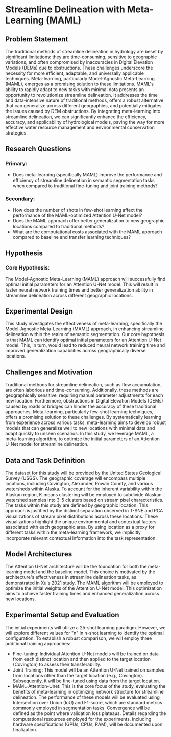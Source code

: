 # Streamline Delineation with Meta-Learning (MAML)

## Problem Statement
The traditional methods of streamline delineation in hydrology are beset by significant limitations: they are time-consuming, sensitive to geographic variations, and often compromised by inaccuracies in Digital Elevation Models (DEMs) due to obstructions. These challenges underscore the necessity for more efficient, adaptable, and universally applicable techniques.
Meta-learning, particularly Model-Agnostic Meta-Learning (MAML), emerges as a promising solution to these limitations. MAML's ability to rapidly adapt to new tasks with minimal data presents an opportunity to revolutionize streamline delineation. It addresses the time and data-intensive nature of traditional methods, offers a robust alternative that can generalize across different geographies, and potentially mitigates the issues caused by DEM obstructions.
By integrating meta-learning into streamline delineation, we can significantly enhance the efficiency, accuracy, and applicability of hydrological models, paving the way for more effective water resource management and environmental conservation strategies.

## Research Questions
### Primary:
- Does meta-learning (specifically MAML) improve the performance and efficiency of streamline delineation in semantic segmentation tasks when compared to traditional fine-tuning and joint training methods?
### Secondary:
- How does the number of shots in few-shot learning affect the performance of the MAML-optimized Attention U-Net model?
- Does the MAML approach offer better generalization to new geographic locations compared to traditional methods?
- What are the computational costs associated with the MAML approach compared to baseline and transfer learning techniques?

## Hypothesis
### Core Hypothesis:
The Model-Agnostic Meta-Learning (MAML) approach will successfully find optimal initial parameters for an Attention U-Net model. This will result in faster neural network training times and better generalization ability in streamline delineation across different geographic locations.

## Experimental Design
This study investigates the effectiveness of meta-learning, specifically the Model-Agnostic Meta-Learning (MAML) approach, in enhancing streamline delineation within the realm of semantic segmentation. Our core hypothesis is that MAML can identify optimal initial parameters for an Attention U-Net model. This, in turn, would lead to reduced neural network training time and improved generalization capabilities across geographically diverse locations.

## Challenges and Motivation
Traditional methods for streamline delineation, such as flow accumulation, are often laborious and time-consuming. Additionally, these methods are geographically sensitive, requiring manual parameter adjustments for each new location. Furthermore, obstructions in Digital Elevation Models (DEMs) caused by roads or bridges can hinder the accuracy of these traditional approaches.
Meta-learning, particularly few-shot learning techniques, offers a promising solution to these challenges. By systematically learning from experience across various tasks, meta-learning aims to develop robust models that can generalize well to new locations with minimal data and adapt quickly to unseen scenarios. In this study, we leverage MAML, a meta-learning algorithm, to optimize the initial parameters of an Attention U-Net model for streamline delineation.

## Data and Task Definition
The dataset for this study will be provided by the United States Geological Survey (USGS). The geographic coverage will encompass multiple locations, including Covington, Alexander, Rowan County, and various watersheds within Alaska. To account for the inherent variability within the Alaskan region, K-means clustering will be employed to subdivide Alaskan watershed samples into 3-5 clusters based on stream pixel characteristics.
The tasks within this study are defined by geographic location. This approach is justified by the distinct separation observed in T-SNE and PCA visualizations of stream pixel distributions across these locations. These visualizations highlight the unique environmental and contextual factors associated with each geographic area. By using location as a proxy for different tasks within the meta-learning framework, we implicitly incorporate relevant contextual information into the task representation.

## Model Architectures
The Attention U-Net architecture will be the foundation for both the meta-learning model and the baseline model. This choice is motivated by the architecture's effectiveness in streamline delineation tasks, as demonstrated in Xu's 2021 study. The MAML algorithm will be employed to optimize the initial weights of the Attention U-Net model. This optimization aims to achieve faster training times and enhanced generalization across new locations.

## Experimental Setup and Evaluation
The initial experiments will utilize a 25-shot learning paradigm. However, we will explore different values for "n" in n-shot learning to identify the optimal configuration. To establish a robust comparison, we will employ three additional training approaches:
- Fine-tuning: Individual Attention U-Net models will be trained on data from each distinct location and then applied to the target location (Covington) to assess their transferability.
- Joint Training: This model will be an Attention U-Net trained on samples from locations other than the target location (e.g., Covington). Subsequently, it will be fine-tuned using data from the target location.
- MAML-Attention-Unet: This is the core focus of the study, evaluating the benefits of meta-learning in optimizing network structure for streamline delineation.
The performance of these models will be evaluated using Intersection over Union (IoU) and F1-score, which are standard metrics commonly employed in segmentation tasks. Convergence will be defined as the point where validation loss plateaus. Details regarding the computational resources employed for the experiments, including hardware specifications (GPUs, CPUs, RAM), will be documented upon finalization.
